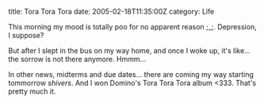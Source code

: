 title: Tora Tora Tora
date: 2005-02-18T11:35:00Z
category: Life

This morning my mood is totally poo for no apparent reason ;\_;. Depression, I suppose?

But after I slept in the bus on my way home, and once I woke up, it's like… the sorrow is not there anymore. Hmmm…

In other news, midterms and due dates… there are coming my way starting tommorrow *shivers*. And I won Domino's Tora Tora Tora album <333. That's pretty much it.
